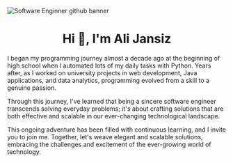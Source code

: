 ![Software Enginner github banner](https://github.com/Jansiz/Jansiz/blob/master/Software%20Enginner.png)

<h1 align="center">Hi 👋, I'm Ali Jansiz</h1>
<p align="centre">I began my programming journey almost a decade ago at the beginning of high school when I automated lots of my daily tasks with Python. Years after, as I worked on university projects in web development, Java applications, and data analytics, programming evolved from a skill to a genuine passion.
  
Through this journey, I've learned that being a sincere software engineer transcends solving everyday problems; it's about crafting solutions that are both effective and scalable in our ever-changing technological landscape.

This ongoing adventure has been filled with continuous learning, and I invite you to join me. Together, let's weave elegant and scalable solutions, embracing the challenges and excitement of the ever-growing world of technology. </p>




